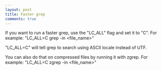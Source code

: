 ```yaml
---
layout: post
title: Faster grep
comments: true
---
```


If you want to run a faster grep, use the "LC_ALL" flag and set it to "C".
For example: "LC_ALL=C grep -in <text> <file_name>"

"LC_ALL=C" will tell grep to search using ASCII locale instead of UTF.

You can also do that on compressed files by running it with zgrep.
For example: "LC_ALL=C zgrep -in <text> <file_name>"
